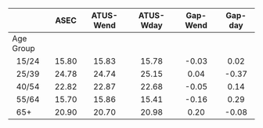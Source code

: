 
|                      |         ASEC |    ATUS-Wend |    ATUS-Wday |     Gap-Wend |      Gap-day |
| -------------------- | :----------: | :----------: | :----------: | :----------: | :----------: |
| Age Group            |              |              |              |              |              |
| &nbsp;&nbsp;15/24    |        15.80 |        15.83 |        15.78 |        -0.03 |         0.02 |
| &nbsp;&nbsp;25/39    |        24.78 |        24.74 |        25.15 |         0.04 |        -0.37 |
| &nbsp;&nbsp;40/54    |        22.82 |        22.87 |        22.68 |        -0.05 |         0.14 |
| &nbsp;&nbsp;55/64    |        15.70 |        15.86 |        15.41 |        -0.16 |         0.29 |
| &nbsp;&nbsp;65+      |        20.90 |        20.70 |        20.98 |         0.20 |        -0.08 |

